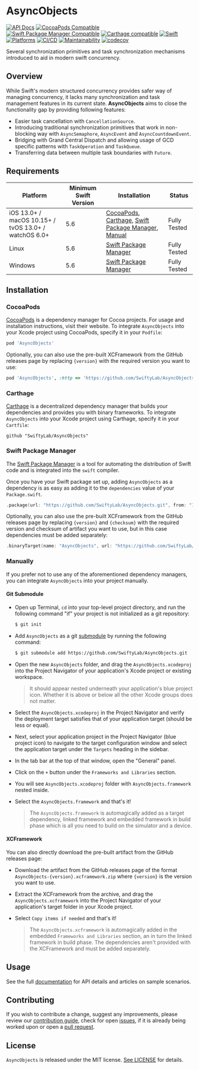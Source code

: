 # AsyncObjects

[![API Docs](http://img.shields.io/badge/Read_the-docs-2196f3.svg)](https://swiftylab.github.io/AsyncObjects/documentation/asyncobjects/)
[![CocoaPods Compatible](https://img.shields.io/cocoapods/v/AsyncObjects.svg?label=CocoaPods&color=C90005)](https://badge.fury.io/co/AsyncObjects)
[![Swift Package Manager Compatible](https://img.shields.io/github/v/tag/SwiftyLab/AsyncObjects?label=SPM&color=orange)](https://badge.fury.io/gh/SwiftyLab%2FAsyncObjects)
[![Carthage compatible](https://img.shields.io/badge/Carthage-compatible-4BC51D.svg)](https://github.com/Carthage/Carthage)
[![Swift](https://img.shields.io/badge/Swift-5.6+-orange)](https://img.shields.io/badge/Swift-5-DE5D43)
[![Platforms](https://img.shields.io/badge/Platforms-all-sucess)](https://img.shields.io/badge/Platforms-all-sucess)
[![CI/CD](https://github.com/SwiftyLab/AsyncObjects/actions/workflows/main.yml/badge.svg?event=push)](https://github.com/SwiftyLab/AsyncObjects/actions/workflows/main.yml)
[![Maintainability](https://api.codeclimate.com/v1/badges/37183c809818826c1bcf/maintainability)](https://codeclimate.com/github/SwiftyLab/AsyncObjects/maintainability)
[![codecov](https://codecov.io/gh/SwiftyLab/AsyncObjects/branch/main/graph/badge.svg?token=jKxMv5oFeA)](https://codecov.io/gh/SwiftyLab/AsyncObjects)
<!-- [![CodeQL](https://github.com/SwiftyLab/AsyncObjects/actions/workflows/codeql-analysis.yml/badge.svg?event=schedule)](https://github.com/SwiftyLab/AsyncObjects/actions/workflows/codeql-analysis.yml) -->

Several synchronization primitives and task synchronization mechanisms introduced to aid in modern swift concurrency.

## Overview

While Swift's modern structured concurrency provides safer way of managing concurrency, it lacks many synchronization and task management features in its current state. **AsyncObjects** aims to close the functionality gap by providing following features:

- Easier task cancellation with ``CancellationSource``.
- Introducing traditional synchronization primitives that work in non-blocking way with ``AsyncSemaphore``, ``AsyncEvent`` and ``AsyncCountdownEvent``.
- Bridging with Grand Central Dispatch and allowing usage of GCD specific patterns with ``TaskOperation`` and ``TaskQueue``.
- Transferring data between multiple task boundaries with ``Future``.

## Requirements

| Platform | Minimum Swift Version | Installation | Status |
| --- | --- | --- | --- |
| iOS 13.0+ / macOS 10.15+ / tvOS 13.0+ / watchOS 6.0+ | 5.6 | [CocoaPods](#cocoapods), [Carthage](#carthage), [Swift Package Manager](#swift-package-manager), [Manual](#manually) | Fully Tested |
| Linux | 5.6 | [Swift Package Manager](#swift-package-manager) | Fully Tested |
| Windows | 5.6 | [Swift Package Manager](#swift-package-manager) | Fully Tested |

## Installation

### CocoaPods

[CocoaPods](https://cocoapods.org) is a dependency manager for Cocoa projects. For usage and installation instructions, visit their website. To integrate `AsyncObjects` into your Xcode project using CocoaPods, specify it in your `Podfile`:

```ruby
pod 'AsyncObjects'
```

Optionally, you can also use the pre-built XCFramework from the GitHub releases page by replacing `{version}` with the required version you want to use:

```ruby
pod 'AsyncObjects', :http => 'https://github.com/SwiftyLab/AsyncObjects/releases/download/v{version}/AsyncObjects-{version}.xcframework.zip'
```

### Carthage

[Carthage](https://github.com/Carthage/Carthage) is a decentralized dependency manager that builds your dependencies and provides you with binary frameworks. To integrate `AsyncObjects` into your Xcode project using Carthage, specify it in your `Cartfile`:

```ogdl
github "SwiftyLab/AsyncObjects"
```

### Swift Package Manager

The [Swift Package Manager](https://swift.org/package-manager/) is a tool for automating the distribution of Swift code and is integrated into the `swift` compiler.

Once you have your Swift package set up, adding `AsyncObjects` as a dependency is as easy as adding it to the `dependencies` value of your `Package.swift`.

```swift
.package(url: "https://github.com/SwiftyLab/AsyncObjects.git", from: "1.0.0"),
```

Optionally, you can also use the pre-built XCFramework from the GitHub releases page by replacing `{version}` and `{checksum}` with the required version and checksum of artifact you want to use, but in this case dependencies must be added separately:

```swift
.binaryTarget(name: "AsyncObjects", url: "https://github.com/SwiftyLab/AsyncObjects/releases/download/v{version}/AsyncObjects-{version}.xcframework.zip", checksum: "{checksum}"),
```

### Manually

If you prefer not to use any of the aforementioned dependency managers, you can integrate `AsyncObjects` into your project manually.

#### Git Submodule

- Open up Terminal, `cd` into your top-level project directory, and run the following command "if" your project is not initialized as a git repository:

  ```bash
  $ git init
  ```

- Add `AsyncObjects` as a git [submodule](https://git-scm.com/docs/git-submodule) by running the following command:

  ```bash
  $ git submodule add https://github.com/SwiftyLab/AsyncObjects.git
  ```

- Open the new `AsyncObjects` folder, and drag the `AsyncObjects.xcodeproj` into the Project Navigator of your application's Xcode project or existing workspace.

    > It should appear nested underneath your application's blue project icon. Whether it is above or below all the other Xcode groups does not matter.

- Select the `AsyncObjects.xcodeproj` in the Project Navigator and verify the deployment target satisfies that of your application target (should be less or equal).
- Next, select your application project in the Project Navigator (blue project icon) to navigate to the target configuration window and select the application target under the `Targets` heading in the sidebar.
- In the tab bar at the top of that window, open the "General" panel.
- Click on the `+` button under the `Frameworks and Libraries` section.
- You will see `AsyncObjects.xcodeproj` folder with `AsyncObjects.framework` nested inside.
- Select the `AsyncObjects.framework` and that's it!

  > The `AsyncObjects.framework` is automagically added as a target dependency, linked framework and embedded framework in build phase which is all you need to build on the simulator and a device.

#### XCFramework

You can also directly download the pre-built artifact from the GitHub releases page:

- Download the artifact from the GitHub releases page of the format `AsyncObjects-{version}.xcframework.zip` where `{version}` is the version you want to use.
- Extract the XCFramework from the archive, and drag the `AsyncObjects.xcframework` into the Project Navigator of your application's target folder in your Xcode project.
- Select `Copy items if needed` and that's it!

  > The `AsyncObjects.xcframework` is automagically added in the embedded `Frameworks and Libraries` section, an in turn the linked framework in build phase. The dependencies aren't provided with the XCFramework and must be added separately.

## Usage

See the full [documentation](https://swiftylab.github.io/AsyncObjects/documentation/asyncobjects/) for API details and articles on sample scenarios.

## Contributing

If you wish to contribute a change, suggest any improvements,
please review our [contribution guide](CONTRIBUTING.md),
check for open [issues](https://github.com/SwiftyLab/AsyncObjects/issues), if it is already being worked upon
or open a [pull request](https://github.com/SwiftyLab/AsyncObjects/pulls).

## License

`AsyncObjects` is released under the MIT license. [See LICENSE](LICENSE) for details.